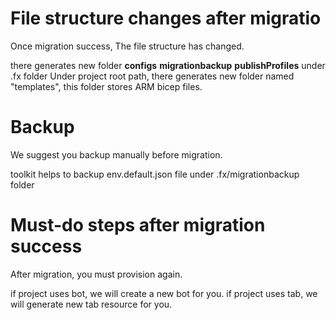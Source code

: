 # File structure changes after migratio
Once migration success, The file structure has changed. </p>
there generates new folder **configs** **migrationbackup** **publishProfiles** under .fx folder
Under project root path, there generates new folder named "templates", this folder stores ARM bicep files.
# Backup
We suggest you backup manually before migration.</p>
toolkit helps to backup env.default.json file under .fx/migrationbackup folder
# Must-do steps after migration success
After migration, you must provision again. </p>
if project uses bot, we will create a new bot for you.
if project uses tab, we will generate new tab resource for you.


